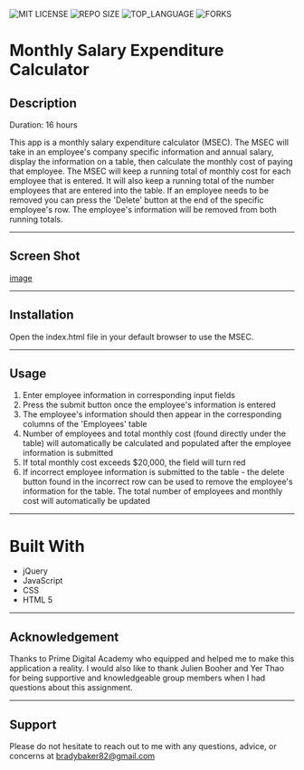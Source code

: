 ![MIT LICENSE](https://img.shields.io/github/license/bradybaker/the_marketplace.svg?style=flat-square)
![REPO SIZE](https://img.shields.io/github/repo-size/bradybaker/the_marketplace.svg?style=flat-square)
![TOP_LANGUAGE](https://img.shields.io/github/languages/top/bradybaker/the_marketplace.svg?style=flat-square)
![FORKS](https://img.shields.io/github/forks/bradybaker/the_marketplace.svg?style=social)

# Monthly Salary Expenditure Calculator


## Description

Duration: 16 hours

This app is a monthly salary expenditure calculator (MSEC). The MSEC will take in an employee's company specific information and annual salary, display the information on a table, then calculate the monthly cost of paying that employee. The MSEC will keep a running total of monthly cost for each employee that is entered. It will also keep a running total of the number employees that are entered into the table. If an employee needs to be removed you can press the 'Delete' button at the end of the specific employee's row. The employee's information will be removed from both running totals.   

---

## Screen Shot

[image](msec_image.png)

---

## Installation

Open the index.html file in your default browser to use the MSEC. 

---

## Usage

1. Enter employee information in corresponding input fields
2. Press the submit button once the employee's information is entered
3. The employee's information should then appear in the corresponding columns of the 'Employees' table 
4. Number of employees and total monthly cost (found directly under the table) will automatically be calculated and populated after the employee information is submitted
5. If total monthly cost exceeds $20,000, the field will turn red
6. If incorrect employee information is submitted to the table - the delete button found in the incorrect row can be used to remove the employee's information for the table. The total number of employees and monthly cost will automatically be updated

---

# Built With
- jQuery
- JavaScript
- CSS
- HTML 5
 
--- 

## Acknowledgement

Thanks to Prime Digital Academy who equipped and helped me to make this application a reality. I would also like to thank Julien Booher and Yer Thao for being supportive and knowledgeable group members when I had questions about this assignment. 

---

## Support

Please do not hesitate to reach out to me with any questions, advice, or concerns at bradybaker82@gmail.com
